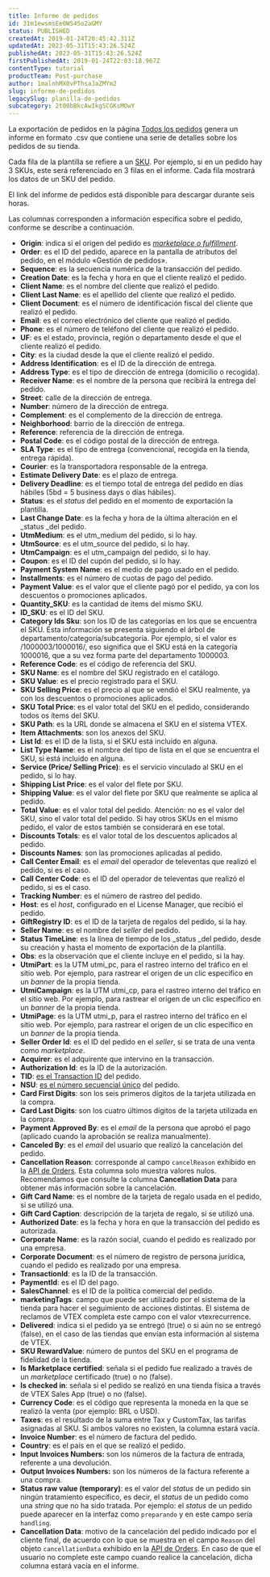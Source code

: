 ```yaml
---
title: Informe de pedidos
id: 31m1ewsmsEe0WS4So2aGMY
status: PUBLISHED
createdAt: 2019-01-24T20:45:42.311Z
updatedAt: 2023-05-31T15:43:26.524Z
publishedAt: 2023-05-31T15:43:26.524Z
firstPublishedAt: 2019-01-24T22:03:18.967Z
contentType: tutorial
productTeam: Post-purchase
author: 1malnhMX0vPThsaJaZMYm2
slug: informe-de-pedidos
legacySlug: planilla-de-pedidos
subcategory: 2t00bBkcAwIkgSCGKsMOwY
---
```


La exportación de pedidos en la página [Todos los pedidos](https://help.vtex.com/en/tutorial/todos-os-pedidos--2QTduKHAJMFIZ3BAsi6Pi) genera un informe en formato .csv que contiene una serie de detalles sobre los pedidos de su tienda.

Cada fila de la plantilla se refiere a un [SKU](https://help.vtex.com/es/tutorial/o-que-e-um-sku--1K75s4RXAQyOuGUYKMM68u). Por ejemplo, si en un pedido hay 3 SKUs, este será referenciado en 3 filas en el informe. Cada fila mostrará los datos de un SKU del pedido.

<div class = "alert alert-info">
El link del informe de pedidos está disponible para descargar durante seis horas.
</div>

Las columnas corresponden a información específica sobre el pedido, conforme se describe a continuación.

*   **Origin**: indica si el origen del pedido es [_marketplace o fulfillment_](https://help.vtex.com/es/tutorial/estrategias-de-marketplace-na-vtex--tutorials_402).
*   **Order**: es el ID del pedido, aparece en la pantalla de atributos del pedido, en el módulo «Gestión de pedidos».
*   **Sequence**: es la secuencia numérica de la transacción del pedido.
*   **Creation Date**: es la fecha y hora en que el cliente realizó el pedido.
*   **Client Name**: es el nombre del cliente que realizó el pedido.
*   **Client Last Name**: es el apellido del cliente que realizó el pedido.
*   **Client Document**: es el número de identificación fiscal del cliente que realizó el pedido.
*   **Email**: es el correo electrónico del cliente que realizó el pedido.
*   **Phone**: es el número de teléfono del cliente que realizó el pedido.
*   **UF**: es el estado, provincia, región o departamento desde el que el cliente realizó el pedido.
*   **City**: es la ciudad desde la que el cliente realizó el pedido.
*   **Address Identification**: es el ID de la dirección de entrega.
*   **Address Type**: es el tipo de dirección de entrega (domicilio o recogida).
*   **Receiver Name**: es el nombre de la persona que recibirá la entrega del pedido.
*   **Street**: calle de la dirección de entrega.
*   **Number**: número de la dirección de entrega.
*   **Complement**: es el complemento de la dirección de entrega.
*   **Neighborhood**: barrio de la dirección de entrega.
*   **Reference**: referencia de la dirección de entrega.
*   **Postal Code**: es el código postal de la dirección de entrega.
*   **SLA Type**: es el tipo de entrega (convencional, recogida en la tienda, entrega rápida).
*   **Courier**: es la transportadora responsable de la entrega.
*   **Estimate Delivery Date**: es el plazo de entrega.
*   **Delivery Deadline**: es el tiempo total de entrega del pedido en días hábiles (5bd = 5 business days o días hábiles).
*   **Status**: es el _status_ del pedido en el momento de exportación la plantilla.
*   **Last Change Date**: es la fecha y hora de la última alteración en el _status _del pedido. 
*   **UtmMedium**: es el utm_medium del pedido, si lo hay.
*   **UtmSource**: es el utm_source del pedido, si lo hay.
*   **UtmCampaign**: es el utm_campaign del pedido, si lo hay.
*   **Coupon**: es el ID del cupón del pedido, si lo hay.
*   **Payment System Name**: es el medio de pago usado en el pedido.
*   **Installments**: es el número de cuotas de pago del pedido.
*   **Payment Value**: es el valor que el cliente pagó por el pedido, ya con los descuentos o promociones aplicados.
*   **Quantity_SKU**: es la cantidad de ítems del mismo SKU.
*   **ID_SKU**: es el ID del SKU.
*   **Category Ids Sku**: son los ID de las categorías en los que se encuentra el SKU. Esta información se presenta siguiendo el árbol de departamento/categoría/subcategoría. Por ejemplo, si el valor es /1000003/1000016/, eso significa que el SKU está en la categoría 1000016, que a su vez forma parte del departamento 1000003.
*   **Reference Code**: es el código de referencia del SKU.
*   **SKU Name**: es el nombre del SKU registrado en el catálogo.
*   **SKU Value**: es el precio registrado para el SKU.
*   **SKU Selling Price**: es el precio al que se vendió el SKU realmente, ya con los descuentos o promociones aplicados.
*   **SKU Total Price**: es el valor total del SKU en el pedido, considerando todos os ítems del SKU.
*   **SKU Path**: es la URL donde se almacena el SKU en el sistema VTEX.
*   **Item Attachments**: son los anexos del SKU.
*   **List Id**: es el ID de la lista, si el SKU está incluido en alguna. 
*   **List Type Name**: es el nombre del tipo de lista en el que se encuentra el SKU, si está incluido en alguna.
*   **Service (Price/ Selling Price)**: es el servicio vinculado al SKU en el pedido, si lo hay. 
*   **Shipping List Price**: es el valor del flete por SKU.
*   **Shipping Value**: es el valor del flete por SKU que realmente se aplica al pedido.
*   **Total Value**: es el valor total del pedido. Atención: no es el valor del SKU, sino el valor total del pedido. Si hay otros SKUs en el mismo pedido, el valor de estos también se considerará en ese total.
*   **Discounts Totals**: es el valor total de los descuentos aplicados al pedido.
*   **Discounts Names**: son las promociones aplicadas al pedido. 
*   **Call Center Email**: es el _email_ del operador de televentas que realizó el pedido, si es el caso.
*   **Call Center Code**: es el ID del operador de televentas que realizó el pedido, si es el caso.
*   **Tracking Number**: es el número de rastreo del pedido.
*   **Host**: es el _host_, configurado en el License Manager, que recibió el pedido.
*   **GiftRegistry ID**: es el ID de la tarjeta de regalos del pedido, si la hay. 
*   **Seller Name**: es el nombre del _seller_ del pedido.
*   **Status TimeLine**: es la línea de tiempo de los _status _del pedido, desde su creación y hasta el momento de exportación de la plantilla. 
*   **Obs**: es la observación que el cliente incluye en el pedido, si la hay.
*   **UtmiPart**: es la UTM utmi_pc, para el rastreo interno del tráfico en el sitio web. Por ejemplo, para rastrear el origen de un clic específico en un _banner_ de la propia tienda.
*   **UtmiCampaign**: es la UTM utmi_cp, para el rastreo interno del tráfico en el sitio web. Por ejemplo, para rastrear el origen de un clic específico en un _banner_ de la propia tienda.
*   **UtmiPage**: es la UTM utmi_p, para el rastreo interno del tráfico en el sitio web. Por ejemplo, para rastrear el origen de un clic específico en un _banner_ de la propia tienda.
*   **Seller Order Id**: es el ID del pedido en el _seller_, si se trata de una venta como _marketplace_.
*   **Acquirer**: es el adquirente que intervino en la transacción.
*   **Authorization Id**: es la ID de la autorización.
*   **TID**: [es el Transaction ID](https://app.contentful.com/pt/faq/como-achar-nsu-e-tid-do-pedido) del pedido.
*   **NSU**: [es el número secuencial único](https://app.contentful.com/pt/faq/como-achar-nsu-e-tid-do-pedido) del pedido.
*   **Card First Digits**: son los seis primeros dígitos de la tarjeta utilizada en la compra.
*   **Card Last Digits**: son los cuatro últimos dígitos de la tarjeta utilizada en la compra.
*   **Payment Approved By**: es el _email_ de la persona que aprobó el pago (aplicado cuando la aprobación se realiza manualmente).
*   **Canceled By**: es el _email_ del usuario que realizó la cancelación del pedido. 
*   **Cancellation Reason**: corresponde al campo `cancelReason` exhibido en la [API de Orders](https://developers.vtex.com/docs/api-reference/orders-api#post-/api/oms/pvt/orders/-orderId-/cancel). Esta columna solo muestra valores nulos. Recomendamos que consulte la columna **Cancellation Data** para obtener más información sobre la cancelación.
*   **Gift Card Name**: es el nombre de la tarjeta de regalo usada en el pedido, si se utilizó una.
*   **Gift Card Caption**: descripción de la tarjeta de regalo, si se utilizó una.
*   **Authorized Date**: es la fecha y hora en que la transacción del pedido es autorizada. 
*   **Corporate Name**: es la razón social, cuando el pedido es realizado por una empresa.
*   **Corporate Document**: es el número de registro de persona jurídica, cuando el pedido es realizado por una empresa.
*   **TransactionId**: es la ID de la transacción.
*   **PaymentId**: es el ID del pago.
*   **SalesChannel**: es el ID de la política comercial del pedido. 
*   **marketingTags**: campo que puede ser utilizado por el sistema de la tienda para hacer el seguimiento de acciones distintas. El sistema de reclamos de VTEX completa este campo con el valor vtexrecurrence.
*   **Delivered**: indica si el pedido ya se entregó (true) o si aún no se entregó (false), en el caso de las tiendas que envían esta información al sistema de VTEX.
*   **SKU RewardValue**: número de puntos del SKU en el programa de fidelidad de la tienda. 
*   **Is Marketplace certified**: señala si el pedido fue realizado a través de un _marketplace_ certificado (true) o no (false).
*   **Is checked in**: señala si el pedido se realizó en una tienda física a través de VTEX Sales App (true) o no (false).
*   **Currency Code**: es el código que representa la moneda en la que se realizó la venta (por ejemplo: BRL o USD).
*   **Taxes**: es el resultado de la suma entre Tax y CustomTax, las tarifas asignadas al SKU. Si ambos valores no existen, la columna estará vacía.
*   **Invoice Number**: es el número de factura del pedido.
*   **Country**: es el país en el que se realizó el pedido.
*   **Input Invoices Numbers:** son los números de la factura de entrada, referente a una devolución.
*   **Output Invoices Numbers:** son los números de la factura referente a una compra.
*   **Status raw value (temporary)**: es el valor del _status_ de un pedido sin ningún tratamiento específico, es decir, el _status_ de un pedido como una _string_ que no ha sido tratada. Por ejemplo: el _status_ de un pedido puede aparecer en la interfaz como `preparando` y en este campo sería `handling`.
*   **Cancellation Data**: motivo de la cancelación del pedido indicado por el cliente final, de acuerdo con lo que se muestra en el campo `Reason` del objeto `cancellationData` exhibido en la [API de Orders](https://developers.vtex.com/docs/api-reference/orders-api#post-/api/oms/pvt/orders/-orderId-/cancel). En caso de que el usuario no complete este campo cuando realice la cancelación, dicha columna estará vacía en el informe.
